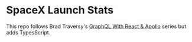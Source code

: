 # SpaceX Launch Stats

This repo follows Brad Traversy's [GraphQL With React & Apollo](https://www.youtube.com/playlist?list=PLillGF-RfqbZrjw48EXLdM4dsOhURCLZx) series but adds TypesScript.